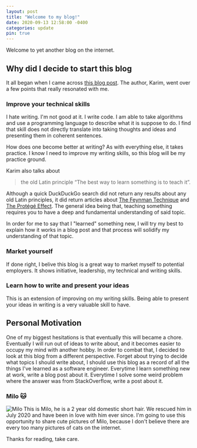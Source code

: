 ```yaml
---
layout: post
title: "Welcome to my blog!"
date: 2020-09-13 12:58:00 -0400
categories: update
pin: true
---
```


Welcome to yet another blog on the internet.

## Why did I decide to start this blog

It all began when I came across [this blog post][after-nerd]. The author, Karim, went over a few points that really resonated with me.

### Improve your technical skills

I hate writing. I'm not good at it. I write code. I am able to take algorithms and use a programming language to describe what it is suppose to do. I find that skill does not directly translate into taking thoughts and ideas and presenting them in coherent sentences.

How does one become better at writing? As with everything else, it takes practice. I know I need to improve my writing skills, so this blog will be my practice ground.

Karim also talks about

> the old Latin principle “The best way to learn something is to teach it”.

Although a quick DuckDuckGo search did not return any results about any old Latin principles, it did return articles about [The Feynman Technique][feynman] and [The Protégé Effect][protege]. The general idea being that, teaching something requires you to have a deep and fundamental understanding of said topic.

In order for me to say that I "learned" something new, I will try my best to explain how it works in a blog post and that process will solidify my understanding of that topic.

### Market yourself

If done right, I belive this blog is a great way to market myself to potential employers. It shows initiative, leadership, my technical and writing skills.

### Learn how to write and present your ideas

This is an extension of improving on my writing skills. Being able to present your ideas in writing is a very valuable skill to have.

## Personal Motivation

One of my biggest hesitations is that eventually this will became a chore. Eventually I will run out of ideas to write about, and it becomes easier to occupy my mind with another hobby. In order to combat that, I decided to look at this blog from a different perspective. Forget about trying to decide what topics I should write about, I should use this blog as a record of all the things I've learned as a software engineer. Everytime I learn something new at work, write a blog post about it. Everytime I solve some weird problem where the answer was from StackOverflow, write a post about it.

### Milo :cat:

![Milo](/assets/img/milo/sleeping.jpg)
This is Milo, he is a 2 year old domestic short hair. We rescued him in July 2020 and have been in love with him ever since. I'm going to use this opportunity to share cute pictures of Milo, because I don't believe there are every too many pictures of cats on the internet.

Thanks for reading, take care.

[after-nerd]: https://www.afternerd.com/blog/start-programming-blog/#why-create-programming-blog
[feynman]: https://fs.blog/2012/04/feynman-technique/
[protege]: https://effectiviology.com/protege-effect-learn-by-teaching/
